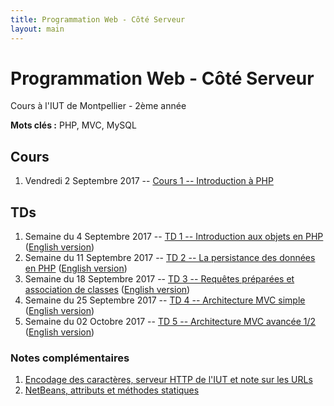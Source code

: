 ```yaml
---
title: Programmation Web - Côté Serveur
layout: main
---
```


# Programmation Web - Côté Serveur
Cours à l'IUT de Montpellier - 2ème année

**Mots clés :** PHP, MVC, MySQL

## Cours

1. Vendredi 2 Septembre 2017 -- [Cours 1 -- Introduction à PHP](classes/class1.html)

## TDs

1. Semaine du 4 Septembre 2017 -- [TD 1 -- Introduction aux objets en PHP](tutorials/tutorial1.html) ([English version](tutorials/tutorial1-en.html))
1. Semaine du 11 Septembre 2017 -- [TD 2 -- La persistance des données en PHP](tutorials/tutorial2.html) ([English version](tutorials/tutorial2-en.html))
1. Semaine du 18 Septembre 2017 -- [TD 3 -- Requêtes préparées et association de classes](tutorials/tutorial3.html) ([English version](tutorials/tutorial3-en.html))
1. Semaine du 25 Septembre 2017 --  [TD 4 -- Architecture MVC simple](tutorials/tutorial4.html) ([English version](tutorials/tutorial4-en.html))
1. Semaine du 02 Octobre 2017 --  [TD 5 -- Architecture MVC avancée 1/2](tutorials/tutorial5.html) ([English version](tutorials/tutorial5-en.html))
<!-- 1. Semaine du 09 Octobre 2017 --  [TD 6 -- Architecture MVC avancée 2/2](tutorials/tutorial6.html) -->
<!-- 1. Semaine du 16 Octobre 2017 -- [Début projet](projet.html) -->
<!-- 1. Semaines du 23 Octobre 2017 -- 3h projet -->
<!-- 1. Semaine du 6 Novembre 2017 -- -->
<!--    [TD 7 -- Cookies & Sessions](tutorials/tutorial7.html) puis projet -->
<!-- 1. Semaine du 13 Novembre 2017 -- -->
<!--    [TD 8 -- Authentification & Validation par email](tutorials/tutorial8.html) -->
<!--    puis projet -->
<!-- 1. Semaine du 20 Novembre 2017 --  3h projet -->
<!-- 1. Semaine du 27 Novembre 2017 -- 3h projet -->
<!-- 1. Semaine du 4 Décembre 2017 -- 3h projet -->
<!-- 1. Semaine du 11 Décembre 2017 -- soutenances du projet -->

### Notes complémentaires

1. [Encodage des caractères, serveur HTTP de l'IUT et note sur les URLs]({{site.baseurl}}/assets/tut1-complement.html)
2. [NetBeans, attributs et méthodes statiques]({{site.baseurl}}/assets/tut2-complement.html)
<!-- 3. [Requête préparée]({{site.baseurl}}/assets/tut3-complement.html) -->
<!-- 4. [Upload de fichiers]({{site.baseurl}}/assets/tut4-complement.html) -->

<!-- ## Instructions du projet -->

<!-- [Instructions du projet](projet.html) -->


<!-- ## Chat -->

<!-- Le chat -->
<!-- [gitter.im/romainlebreton/ProgWeb-CoteServeur ![Join the chat at https://gitter.im/romainlebreton/ProgWeb-CoteServeur](https://badges.gitter.im/romainlebreton/ProgWeb-CoteServeur.svg)](https://gitter.im/romainlebreton/ProgWeb-CoteServeur) -->
<!-- vous permet de discuter au sujet de ce cours à tout moment (nécessite un compte GitHub ou Twitter). -->
